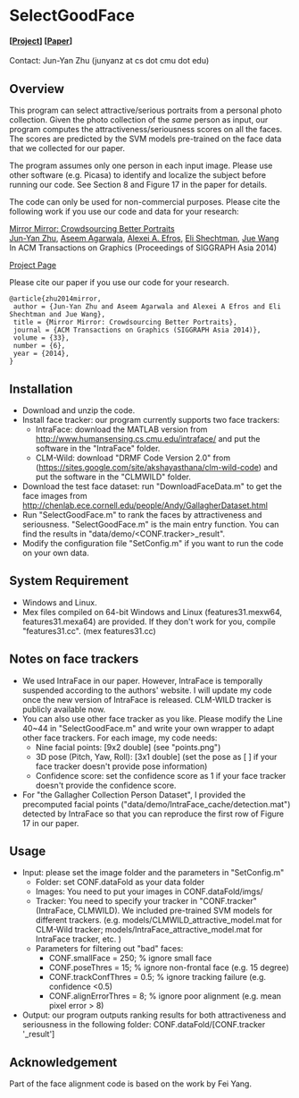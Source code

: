 # SelectGoodFace
#### [[Project](http://efrosprojects.eecs.berkeley.edu/mirrormirror/)] [[Paper](http://efrosprojects.eecs.berkeley.edu/mirrormirror/mirrormirror.pdf)]
Contact: Jun-Yan Zhu (junyanz at cs dot cmu dot edu)

## Overview
This program can select attractive/serious portraits from a personal photo collection. Given the photo collection of the *same* person as input, our program computes the attractiveness/seriousness scores on all the faces. The scores are predicted by the SVM models pre-trained on the face data that we collected for our paper.

The program assumes only one person in each input image. Please use other software (e.g. Picasa) to identify and localize the subject before running our code. See Section 8 and Figure 17 in the paper for details.

The code can only be used for non-commercial purposes. Please cite the following work if you use our code and data for your research:

[Mirror Mirror: Crowdsourcing Better Portraits](http://efrosprojects.eecs.berkeley.edu/mirrormirror/)  
[Jun-Yan Zhu](https://www.cs.cmu.edu/~junyanz/), [Aseem Agarwala](http://www.agarwala.org/), [Alexei A. Efros](https://people.eecs.berkeley.edu/~efros/), [Eli Shechtman](https://research.adobe.com/person/eli-shechtman/), [Jue Wang](http://www.juew.org/)  
In ACM Transactions on Graphics (Proceedings of SIGGRAPH Asia 2014)  

[Project Page](http://efrosprojects.eecs.berkeley.edu/mirrormirror/)

Please cite our paper if you use our code for your research.
```
@article{zhu2014mirror,
 author = {Jun-Yan Zhu and Aseem Agarwala and Alexei A Efros and Eli Shechtman and Jue Wang},
 title = {Mirror Mirror: Crowdsourcing Better Portraits},
 journal = {ACM Transactions on Graphics (SIGGRAPH Asia 2014)},
 volume = {33},
 number = {6},
 year = {2014},
}
```

## Installation
* Download and unzip the code.
* Install face tracker: our program currently supports two face trackers:
  - IntraFace: download the MATLAB version from http://www.humansensing.cs.cmu.edu/intraface/ and put the software in the "IntraFace" folder.
  - CLM-Wild:  download "DRMF Code Version 2.0" from (https://sites.google.com/site/akshayasthana/clm-wild-code)
   and put the software in the "CLMWILD" folder.
* Download the test face dataset:  run "DownloadFaceData.m" to get the face images from http://chenlab.ece.cornell.edu/people/Andy/GallagherDataset.html
* Run "SelectGoodFace.m" to rank the faces by attractiveness and seriousness. "SelectGoodFace.m" is the main entry function. You can find the results in "data/demo/&lt;CONF.tracker&gt;\_result".
* Modify the configuration file "SetConfig.m" if you want to run the code on your own data.


## System Requirement
* Windows and Linux.
* Mex files compiled on 64-bit Windows and Linux (features31.mexw64, features31.mexa64) are provided. If they don't work for you, compile "features31.cc". (mex features31.cc)


## Notes on face trackers
* We used IntraFace in our paper. However, IntraFace is temporally suspended according to the authors' website. I will update my code once the new version of IntraFace is released. CLM-WILD tracker is publicly available now.
* You can also use other face tracker as you like. Please modify the Line 40~44 in "SelectGoodFace.m" and write your own wrapper to adapt other face trackers. For each image, my code needs:
  - Nine facial points:  \[9x2 double\] (see "points.png")
  - 3D pose (Pitch, Yaw, Roll): \[3x1 double\] (set the pose as \[ \] if your face tracker doesn't provide pose information)
  - Confidence score: set the confidence score as 1 if your face tracker doesn't provide the confidence score.
* For "the Gallagher Collection Person Dataset", I provided the precomputed facial points ("data/demo/IntraFace_cache/detection.mat") detected by IntraFace so that you can reproduce the first row of Figure 17 in our paper.


## Usage
* Input: please set the image folder and the parameters in "SetConfig.m"
    - Folder: set CONF.dataFold as your data folder
    - Images: You need to put your images in CONF.dataFold/imgs/
    - Tracker: You need to specify your tracker in "CONF.tracker" (IntraFace, CLMWILD). We included pre-trained SVM models for different trackers. (e.g. models/CLMWILD_attractive_model.mat for CLM-Wild tracker; models/IntraFace_attractive_model.mat for IntraFace tracker, etc. )
    - Parameters for filtering out "bad" faces:
      * CONF.smallFace = 250;       % ignore small face
      * CONF.poseThres = 15;        % ignore non-frontal face (e.g. 15 degree)
      * CONF.trackConfThres = 0.5;  % ignore tracking failure (e.g. confidence <0.5)
      * CONF.alignErrorThres = 8;   % ignore poor alignment (e.g. mean pixel error > 8)
* Output: our program outputs ranking results for both attractiveness and seriousness in the following folder: CONF.dataFold/[CONF.tracker '\_result']

## Acknowledgement
Part of the face alignment code is based on the work by Fei Yang.
